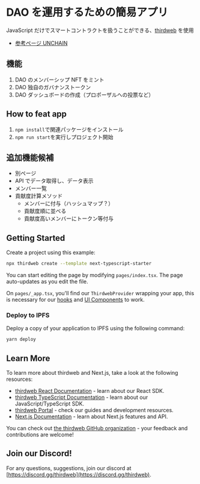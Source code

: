 # DAO を運用するための簡易アプリ

JavaScript だけでスマートコントラクトを扱うことができる、[thirdweb](https://thirdweb.com/) を使用

- [参考ページ UNCHAIN](https://app.unchain.tech/learn/ETH-DAO/section-1_lesson-3)

## 機能

1. DAO のメンバーシップ NFT をミント
2. DAO 独自のガバナンストークン
3. DAO ダッシュボードの作成（プロポーザルへの投票など）

## How to feat app

1. `npm install`で関連パッケージをインストール
2. `npm run start`を実行しプロジェクト開始

## 追加機能候補

- 別ページ
- API でデータ取得し、データ表示
- メンバー一覧
- 貢献度計算メソッド
  - メンバーに付与（ハッシュマップ？）
  - 貢献度順に並べる
  - 貢献度高いメンバーにトークン等付与

## Getting Started

Create a project using this example:

```bash
npx thirdweb create --template next-typescript-starter
```

You can start editing the page by modifying `pages/index.tsx`. The page auto-updates as you edit the file.

On `pages/_app.tsx`, you'll find our `ThirdwebProvider` wrapping your app, this is necessary for our [hooks](https://portal.thirdweb.com/react) and
[UI Components](https://portal.thirdweb.com/ui-components) to work.

### Deploy to IPFS

Deploy a copy of your application to IPFS using the following command:

```bash
yarn deploy
```

## Learn More

To learn more about thirdweb and Next.js, take a look at the following resources:

- [thirdweb React Documentation](https://docs.thirdweb.com/react) - learn about our React SDK.
- [thirdweb TypeScript Documentation](https://docs.thirdweb.com/typescript) - learn about our JavaScript/TypeScript SDK.
- [thirdweb Portal](https://docs.thirdweb.com) - check our guides and development resources.
- [Next.js Documentation](https://nextjs.org/docs) - learn about Next.js features and API.

You can check out [the thirdweb GitHub organization](https://github.com/thirdweb-dev) - your feedback and contributions are welcome!

## Join our Discord!

For any questions, suggestions, join our discord at [https://discord.gg/thirdweb](https://discord.gg/thirdweb).
